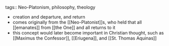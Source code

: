 tags:: Neo-Platonism, philosophy, theology

- creation and departure, and return
- comes originally from the [[Neo-Platonist]]s, who held that all [[emanates]] from [[the One]] and all returns to it
- this concept would later become important in Christian thought, such as [[Maximus the Confessor]], [[Eriugena]], and [[St. Thomas Aquinas]]